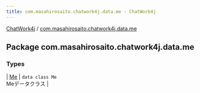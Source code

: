 ```yaml
---
title: com.masahirosaito.chatwork4j.data.me - ChatWork4j
---
```


[ChatWork4j](../index.md) / [com.masahirosaito.chatwork4j.data.me](.)

## Package com.masahirosaito.chatwork4j.data.me

### Types

| [Me](-me/index.md) | `data class Me`<br>Meデータクラス |

